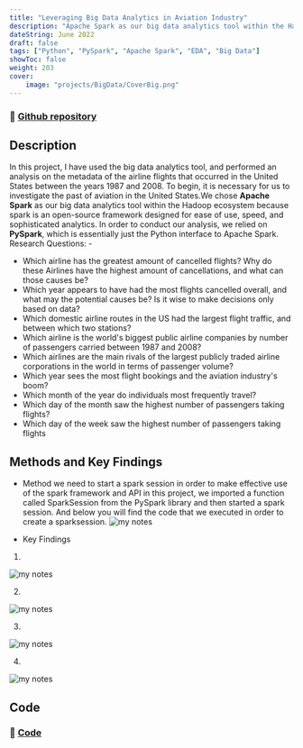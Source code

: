 ```yaml
---
title: "Leveraging Big Data Analytics in Aviation Industry"
description: "Apache Spark as our big data analytics tool within the Hadoop ecosystem"
dateString: June 2022
draft: false
tags: ["Python", "PySpark", "Apache Spark", "EDA", "Big Data"]
showToc: false
weight: 203
cover:
    image: "projects/BigData/CoverBig.png"
--- 
```

### 🔗 [Github repository](https://github.com/Abhiashu10/BigData-PySpark-Project)

## Description
In this project, I have used the big data analytics tool, and performed an analysis on the metadata of the airline flights that occurred in the United States between the years 1987 and 2008. To begin, it is necessary for us to investigate the past of aviation in the United States.We chose **Apache Spark** as our big data analytics tool within the Hadoop ecosystem because spark is an open-source framework designed for ease of use, speed, and sophisticated analytics. In order to conduct our analysis, we relied on **PySpark**, which is essentially just the Python interface to Apache Spark.
Research Questions: -
- Which airline has the greatest amount of cancelled flights? Why do these Airlines have the highest amount of cancellations, and what can those causes be?
- Which year appears to have had the most flights cancelled overall, and  what may the potential causes be? Is it wise to make decisions only based on data?
- Which domestic airline routes in the US had the largest flight traffic, and between which two stations?
- Which airline is the world's biggest public airline companies by number of passengers carried between 1987 and 2008?
- Which airlines are the main rivals of the largest publicly traded airline corporations in the world in terms of passenger volume?
- Which year sees the most flight bookings and the aviation industry's boom?
- Which month of the year do individuals most frequently travel?
- Which day of the month saw the highest number of passengers taking flights?
- Which day of the week saw the highest number of passengers taking flights

## Methods and Key Findings

- Method 
we need to start a spark session in order to make effective use of the spark framework and API in this project, we imported a function called SparkSession from the PySpark library and then started a spark session. And below you will find the code that we executed in order to create a sparksession.
![my notes](/projects/BigData/B0.png)

- Key Findings

1. 
![my notes](/projects/BigData/B1.png)

2. 
![my notes](/projects/BigData/B4.png)

3. 
![my notes](/projects/BigData/B3.png)

4. 
![my notes](/projects/BigData/B4.png)


## Code

### 🔗 [Code](https://github.com/Abhiashu10/BigData-PySpark-Project/blob/08991cbdb8c3c8d4a06c6ba575059e9eafe72b3d/bigdata.ipynb)

